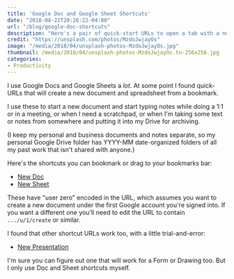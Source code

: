 ```yaml
---
title: 'Google Doc and Google Sheet Shortcuts'
date: "2018-04-22T20:26:22-04:00"
url: "/blog/google-doc-shortcuts"
description: "Here's a pair of quick-start URLs to open a tab with a new Google Doc or Google Sheet."
credit: "https://unsplash.com/photos/MzdoJwjayOs"
image: "/media/2018/04/unsplash-photos-MzdoJwjayOs.jpg"
thumbnail: /media/2018/04/unsplash-photos-MzdoJwjayOs.tn-256x256.jpg
categories:
- Productivity
---
```


I use Google Docs and Google Sheets a *lot*. At some point I found quick-URLs
that will create a new document and spreadsheet from a bookmark.

<!--more-->

I use these to start a new document and start typing notes while doing a 1:1 or
in a meeting, or when I need a scratchpad, or when I'm taking some text or notes
from somewhere and putting it into my Drive for archiving.

(I keep my personal and business documents and notes separate, so my personal
Google Drive folder has YYYY-MM date-organized folders of all my past work that
isn't shared with anyone.)

Here's the shortcuts you can bookmark or drag to your bookmarks bar:

* [New Doc](https://docs.google.com/document/u/0/create)
* [New Sheet](https://docs.google.com/spreadsheets/u/0/create)

These have "user zero" encoded in the URL, which assumes you want to create a
new document under the first Google account you're signed into. If you want a
different one you'll need to edit the URL to contain `.../u/1/create` or
similar.

I found that other shortcut URLs work too, with a little trial-and-error:

* [New Presentation](https://docs.google.com/presentation/u/0/create)

I'm sure you can figure out one that will work for a Form or Drawing too. But I
only use Doc and Sheet shortcuts myself.
